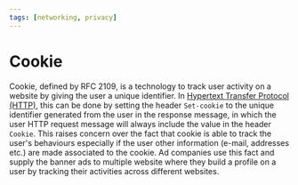 ```yaml
---
tags: [networking, privacy]
---
```


# Cookie

Cookie, defined by RFC 2109, is a technology to track user activity on a
website by giving the user a unique identifier. In [Hypertext Transfer Protocol (HTTP)](202202211439.md),
this can be done by setting the header `Set-cookie` to the unique identifier
generated from the user in the response message, in which the user HTTP request
message will always include the value in the header `Cookie`. This raises
concern over the fact that cookie is able to track the user's behaviours
especially if the user other information (e-mail, addresses etc.) are made
associated to the cookie. Ad companies use this fact and supply the banner ads
to multiple website where they build a profile on a user by tracking their
activities across different websites.
